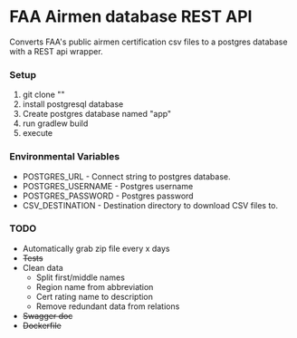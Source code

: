 # FAA Airmen database REST API
Converts FAA's public airmen certification csv files to a postgres database with a REST api wrapper.

### Setup
1. git clone ""
2. install postgresql database
3. Create postgres database named "app"
4. run gradlew build
5. execute

### Environmental Variables
 - POSTGRES_URL -  Connect string to postgres database.
 - POSTGRES_USERNAME - Postgres username
 - POSTGRES_PASSWORD - Postgres password
 - CSV_DESTINATION - Destination directory to download CSV files to.

### TODO
 - Automatically grab zip file every x days
 - ~~Tests~~
 - Clean data
   - Split first/middle names
   - Region name from abbreviation
   - Cert rating name to description
   - Remove redundant data from relations
 - ~~Swagger doc~~
 - ~~Dockerfile~~